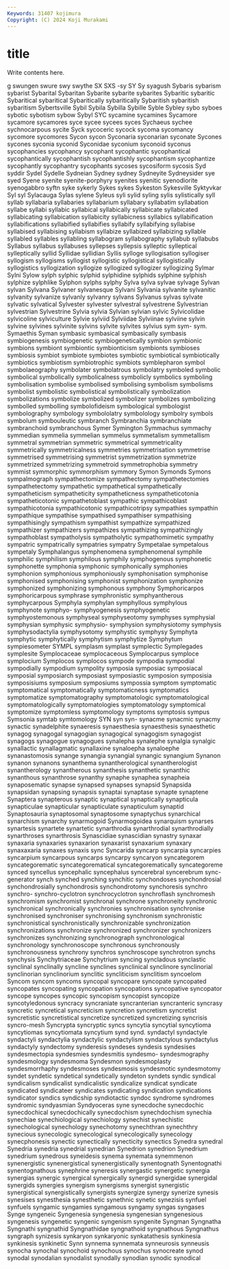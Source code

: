 ```yaml
---
Keywords: 31407 kojimura
Copyright: (C) 2024 Koji Murakami
---
```


# title

Write contents here.



g swungen swure
swy swythe SX SXS -sy SY Sy syagush Sybaris sybarism
sybarist Sybarital Sybaritan Sybarite sybarite sybarites Sybaritic sybaritic Sybaritical sybaritical
Sybaritically sybaritically Sybaritish sybaritish sybaritism Sybertsville Sybil Sybila Sybilla Sybille
Syble Sybley sybo syboes sybotic sybotism sybow Sybyl SYC sycamine
sycamines Sycamore sycamore sycamores syce sycee sycees syces Sychaeus sychee
sychnocarpous sycite Syck sycoceric sycock sycoma sycomancy sycomore sycomores Sycon
sycon Syconaria syconarian syconate Sycones sycones syconia syconid Syconidae syconium
syconoid syconus sycophancies sycophancy sycophant sycophantic sycophantical sycophantically sycophantish sycophantishly
sycophantism sycophantize sycophantly sycophantry sycophants sycoses sycosiform sycosis Syd syddir
Sydel Sydelle Sydneian Sydney sydney Sydneyite Sydneysider sye syed Syene
syenite syenite-porphyry syenites syenitic syenodiorite syenogabbro syftn syke sykerly Sykes
sykes Sykeston Sykesville Syktyvkar Syl syl Sylacauga Sylas sylene Syleus
syli sylid syling sylis sylistically syll syllab syllabaria syllabaries syllabarium
syllabary syllabatim syllabation syllabe syllabi syllabic syllabical syllabically syllabicate syllabicated
syllabicating syllabication syllabicity syllabicness syllabics syllabification syllabifications syllabified syllabifies syllabify
syllabifying syllabise syllabised syllabising syllabism syllabize syllabized syllabizing syllable syllabled
syllables syllabling syllabogram syllabography syllabub syllabubs Syllabus syllabus syllabuses syllepses
syllepsis sylleptic sylleptical sylleptically syllid Syllidae syllidian Syllis sylloge syllogisation
syllogiser syllogism syllogisms syllogist syllogistic syllogistical syllogistically syllogistics syllogization syllogize
syllogized syllogizer syllogizing Sylmar Sylni Sylow sylph sylphic sylphid sylphidine
sylphids sylphine sylphish sylphize sylphlike Sylphon sylphs sylphy Sylva sylva
sylvae sylvage Sylvan sylvan Sylvana Sylvaner sylvanesque Sylvani Sylvania sylvanite
sylvanitic sylvanity sylvanize sylvanly sylvanry sylvans Sylvanus sylvas sylvate sylvatic
sylvatical Sylvester sylvester sylvestral sylvestrene Sylvestrian sylvestrian Sylvestrine Sylvia sylvia
Sylvian sylvian sylvic Sylvicolidae sylvicoline sylviculture Sylvie sylviid Sylviidae Sylviinae
sylviine sylvin sylvine sylvines sylvinite sylvins sylvite sylvites sylvius sym
sym- sym. Symaethis Syman symbasic symbasical symbasically symbasis symbiogenesis symbiogenetic
symbiogenetically symbion symbionic symbions symbiont symbiontic symbionticism symbionts symbioses symbiosis
symbiot symbiote symbiotes symbiotic symbiotical symbiotically symbiotics symbiotism symbiotrophic symbiots
symblepharon symbol symbolaeography symbolater symbolatrous symbolatry symboled symbolic symbolical symbolically
symbolicalness symbolicly symbolics symboling symbolisation symbolise symbolised symbolising symbolism symbolisms
symbolist symbolistic symbolistical symbolistically symbolization symbolizations symbolize symbolized symbolizer symbolizes
symbolizing symbolled symbolling symbolofideism symbological symbologist symbolography symbology symbololatry symbolology
symbolry symbols symbolum symbouleutic symbranch Symbranchia symbranchiate symbranchoid symbranchous Symer
Symington Symmachus symmachy symmedian symmelia symmelian symmelus symmetalism symmetallism symmetral
symmetrian symmetric symmetrical symmetricality symmetrically symmetricalness symmetries symmetrisation symmetrise symmetrised
symmetrising symmetrist symmetrization symmetrize symmetrized symmetrizing symmetroid symmetrophobia symmetry symmist
symmorphic symmorphism symmory Symon Symonds Symons sympalmograph sympathectomize sympathectomy sympathetectomies
sympathetectomy sympathetic sympathetical sympathetically sympatheticism sympatheticity sympatheticness sympatheticotonia sympatheticotonic sympathetoblast
sympathic sympathicoblast sympathicotonia sympathicotonic sympathicotripsy sympathies sympathin sympathique sympathise sympathised
sympathiser sympathising sympathisingly sympathism sympathist sympathize sympathized sympathizer sympathizers sympathizes
sympathizing sympathizingly sympathoblast sympatholysis sympatholytic sympathomimetic sympathy sympatric sympatrically sympatries
sympatry Sympetalae sympetalous sympetaly Symphalangus symphenomena symphenomenal symphile symphilic symphilism
symphilous symphily symphogenous symphonetic symphonette symphonia symphonic symphonically symphonies symphonion
symphonious symphoniously symphonisation symphonise symphonised symphonising symphonist symphonization symphonize symphonized
symphonizing symphonous symphony Symphoricarpos symphoricarpous symphrase symphronistic symphyantherous symphycarpous Symphyla
symphylan symphyllous symphylous symphynote symphyo- symphyogenesis symphyogenetic symphyostemonous symphyseal symphyseotomy
symphyses symphysial symphysian symphysic symphysio- symphysion symphysiotomy symphysis symphysodactylia symphysotomy
symphystic symphysy Symphyta symphytic symphytically symphytism symphytize Symphytum sympiesometer SYMPL
symplasm symplast symplectic Symplegades symplesite Symplocaceae symplocaceous Symplocarpus symploce symplocium
Symplocos symplocos sympode sympodia sympodial sympodially sympodium sympolity symposia symposiac
symposiacal symposial symposiarch symposiast symposiastic symposion symposisia symposisiums symposium symposiums
sympossia symptom symptomatic symptomatical symptomatically symptomaticness symptomatics symptomatize symptomatography symptomatologic
symptomatological symptomatologically symptomatologies symptomatology symptomical symptomize symptomless symptomology symptoms symptosis
sympus Symsonia symtab symtomology SYN syn syn- synacme synacmic synacmy
synactic synadelphite synaeresis synaesthesia synaesthesis synaesthetic synagog synagogal synagogian synagogical
synagogism synagogist synagogs synagogue synagogues synalepha synalephe synalgia synalgic synallactic
synallagmatic synallaxine synaloepha synaloephe synanastomosis synange synangia synangial synangic synangium
Synanon synanon synanons synanthema synantherological synantherologist synantherology synantherous synanthesis synanthetic
synanthic synanthous synanthrose synanthy synaphe synaphea synapheia synaposematic synapse synapsed
synapses synapsid Synapsida synapsidan synapsing synapsis synaptai synaptase synapte synaptene
Synaptera synapterous synaptic synaptical synaptically synapticula synapticulae synapticular synapticulate synapticulum
synaptid Synaptosauria synaptosomal synaptosome synaptychus synarchical synarchism synarchy synarmogoid Synarmogoidea
synarquism synarses synartesis synartete synartetic synarthrodia synarthrodial synarthrodially synarthroses synarthrosis
Synascidiae synascidian synastry synaxar synaxaria synaxaries synaxarion synaxarist synaxarium synaxary
synaxaxaria synaxes synaxis sync Syncarida syncarp syncarpia syncarpies syncarpium syncarpous
syncarps syncarpy syncaryon syncategorem syncategorematic syncategorematical syncategorematically syncategoreme synced syncellus
syncephalic syncephalus syncerebral syncerebrum sync-generator synch synched synching synchitic synchondoses
synchondrosial synchondrosially synchondrosis synchondrotomy synchoresis synchro synchro- synchro-cyclotron synchrocyclotron synchroflash
synchromesh synchromism synchromist synchronal synchrone synchroneity synchronic synchronical synchronically synchronies
synchronisation synchronise synchronised synchroniser synchronising synchronism synchronistic synchronistical synchronistically synchronizable
synchronization synchronizations synchronize synchronized synchronizer synchronizers synchronizes synchronizing synchronograph synchronological
synchronology synchronoscope synchronous synchronously synchronousness synchrony synchros synchroscope synchrotron synchs
synchysis Synchytriaceae Synchytrium syncing syncladous synclastic synclinal synclinally syncline synclines
synclinical synclinore synclinorial synclinorian synclinorium synclitic syncliticism synclitism syncoelom Syncom
syncom syncoms syncopal syncopare syncopate syncopated syncopates syncopating syncopation syncopations
syncopative syncopator syncope syncopes syncopic syncopism syncopist syncopize syncotyledonous syncracy
syncraniate syncranterian syncranteric syncrasy syncretic syncretical syncreticism syncretion syncretism syncretist
syncretistic syncretistical syncretize syncretized syncretizing syncrisis syncro-mesh Syncrypta syncryptic syncs
syncytia syncytial syncytioma syncytiomas syncytiomata syncytium synd synd. syndactyl syndactyle
syndactyli syndactylia syndactylic syndactylism syndactylous syndactylus syndactyly syndectomy synderesis syndeses
syndesis syndesises syndesmectopia syndesmies syndesmitis syndesmo- syndesmography syndesmology syndesmoma Syndesmon
syndesmoplasty syndesmorrhaphy syndesmoses syndesmosis syndesmotic syndesmotomy syndet syndetic syndetical syndetically
syndeton syndets syndic syndical syndicalism syndicalist syndicalistic syndicalize syndicat syndicate
syndicated syndicateer syndicates syndicating syndication syndications syndicator syndics syndicship syndiotactic
syndoc syndrome syndromes syndromic syndyasmian Syndyoceras syne synecdoche synecdochic synecdochical
synecdochically synecdochism synechdochism synechia synechiae synechiological synechiology synechist synechistic synechological
synechology synechotomy synechthran synechthry synecious synecologic synecological synecologically synecology synecphonesis
synectic synectically synecticity synectics Synedra synedral Synedria synedria synedrial synedrian
Synedrion synedrion Synedrium synedrium synedrous syneidesis synema synemata synemmenon synenergistic
synenergistical synenergistically synentognath Synentognathi synentognathous synephrine syneresis synergastic synergetic synergia
synergias synergic synergical synergically synergid synergidae synergidal synergids synergies synergism
synergisms synergist synergistic synergistical synergistically synergists synergize synergy synerize synesis
synesises synesthesia synesthetic synethnic synetic synezisis synfuel synfuels syngamic syngamies
syngamous syngamy syngas syngases Synge syngeneic Syngenesia syngenesia syngenesian syngenesious
syngenesis syngenetic syngenic syngenism syngenite Syngman Syngnatha Syngnathi syngnathid Syngnathidae
syngnathoid syngnathous Syngnathus syngraph synizesis synkaryon synkaryonic synkatathesis synkinesia synkinesis
synkinetic Synn synnema synnemata synneurosis synneusis synocha synochal synochoid synochous
synochus synocreate synod synodal synodalian synodalist synodally synodian synodic synodical
